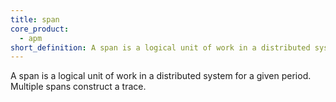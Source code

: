 ```yaml
---
title: span
core_product:
  - apm
short_definition: A span is a logical unit of work in a distributed system for a given period.
---
```

A span is a logical unit of work in a distributed system for a given period. Multiple spans construct a trace.